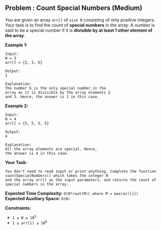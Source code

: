 ## Problem : Count Special Numbers (Medium)

You are given an array ```arr[]``` of ```size N``` consisting of only positive integers. Your task is to find the count of <b>special numbers</b> in the array. 
A number is said to be a special number if it is <b>divisible by at least 1 other element of the array</b>.


<strong>Example 1:</strong>
```
Input:
N = 3
arr[] = {2, 3, 6}

Output:
1

Explanation:
The number 6 is the only special number in the
array as it is divisible by the array elements 2 
and 3. Hence, the answer is 1 in this case.
```

<strong>Example 2:</strong>
```
Input: 
N = 4
arr[] = {5, 5, 5, 5}

Output:
4

Explanation: 
All the array elements are special. Hence, 
the answer is 4 in this case.
```

<strong>Your Task:</strong>
```
You don't need to read input or print anything. Complete the function countSpecialNumbers() which takes the integer N
and the array arr[] as the input parameters, and returns the count of special numbers in the array. 
```

<strong>Expected Time Complexity:</strong> ```O(N*root(M)) where M = max(arr[i])```<br>
<strong>Expected Auxiliary Space:</strong> ```O(N)```

<strong>Constraints:</strong>
<ul>
<li><code>1 ≤ N ≤ 10<sup>5</sup></code></li>
<li><code>1 ≤ arr[i] ≤ 10<sup>6</sup></code></li>
</ul>

